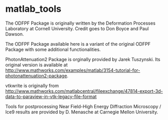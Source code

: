 matlab_tools
============
The ODFPF Package is originally written by the Deformation Processes Laboratory at Cornell University. Credit goes to Don Boyce and Paul Dawson.

The ODFPF Package available here is a variant of the original ODFPF Package with some additional functionalities. 

PhotonAttenuation2 Package is orginally provided by Jarek Tuszynski. Its original version is available at http://www.mathworks.com/examples/matlab/3154-tutorial-for-photonattenuation2-package.

vtkwrite is originally from http://www.mathworks.com/matlabcentral/fileexchange/47814-export-3d-data-to-paraview-in-vtk-legacy-file-format

Tools for postprocessing Near Field-High Energy Diffraction Microscopy / Ice9 results are provided by D. Menasche at Carnegie Mellon University.

